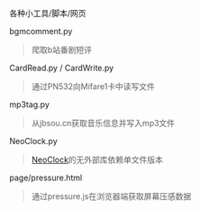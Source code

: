 各种小工具/脚本/网页

bgmcomment.py  
>爬取b站番剧短评

CardRead.py / CardWrite.py
>通过PN532向Mifare1卡中读写文件

mp3tag.py
>从jbsou.cn获取音乐信息并写入mp3文件

NeoClock.py
>[NeoClock](https://github.com/k96e/NeoClock)的无外部库依赖单文件版本

page/pressure.html
>通过pressure.js在浏览器端获取屏幕压感数据
